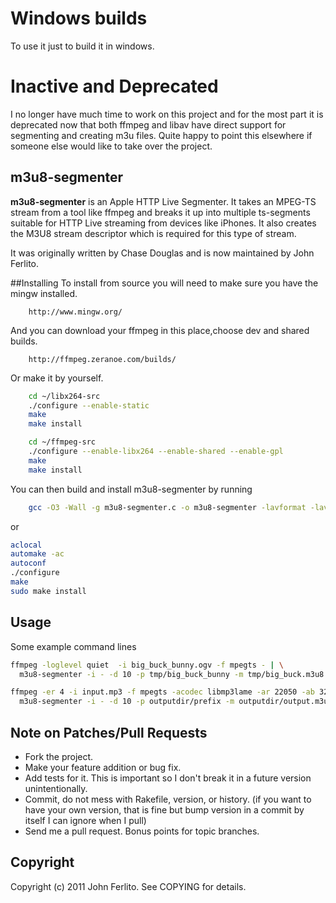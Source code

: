 # Windows builds
To use it just to build it in windows.
# Inactive and Deprecated

I no longer have much time to work on this project and for the most part it is deprecated
now that both ffmpeg and libav have direct support for segmenting and creating m3u files.
Quite happy to point this elsewhere if someone else would like to take over the project.

## m3u8-segmenter

**m3u8-segmenter** is an Apple HTTP Live Segmenter. It takes an MPEG-TS stream from a
tool like ffmpeg and breaks it up into multiple ts-segments suitable for HTTP
Live streaming from devices like iPhones. It also creates the M3U8 stream
descriptor which is required for this type of stream.

It was originally written by Chase Douglas and is now maintained by John
Ferlito.

##Installing
To install from source you will need to make sure you have the mingw installed.
``` 
	http://www.mingw.org/
```
And you can download your ffmpeg in this place,choose dev and shared builds.
```
	http://ffmpeg.zeranoe.com/builds/
```
Or make it by yourself.
```bash
	cd ~/libx264-src
	./configure --enable-static
	make
	make install

	cd ~/ffmpeg-src
	./configure --enable-libx264 --enable-shared --enable-gpl
	make
	make install
```

You can then build and install m3u8-segmenter by running
```bash
	gcc -O3 -Wall -g m3u8-segmenter.c -o m3u8-segmenter -lavformat -lavutil -lavcodec
```
or
``` bash
aclocal
automake -ac
autoconf
./configure
make
sudo make install
```
## Usage

Some example command lines

``` bash
ffmpeg -loglevel quiet  -i big_buck_bunny.ogv -f mpegts - | \
  m3u8-segmenter -i - -d 10 -p tmp/big_buck_bunny -m tmp/big_buck.m3u8 -u http://inodes.org/bigbuck/

ffmpeg -er 4 -i input.mp3 -f mpegts -acodec libmp3lame -ar 22050 -ab 32k -vn - | \
  m3u8-segmenter -i - -d 10 -p outputdir/prefix -m outputdir/output.m3u8 -u http://domain.com/
```

## Note on Patches/Pull Requests

* Fork the project.
* Make your feature addition or bug fix.
* Add tests for it. This is important so I don't break it in a
  future version unintentionally.
* Commit, do not mess with Rakefile, version, or history.
  (if you want to have your own version, that is fine but bump version in a commit by itself I can ignore when I pull)
* Send me a pull request. Bonus points for topic branches.

Copyright
---------

Copyright (c) 2011 John Ferlito. See COPYING for details.

